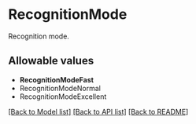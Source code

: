# RecognitionMode

Recognition mode.

## Allowable values
* **RecognitionModeFast**
* RecognitionModeNormal
* RecognitionModeExcellent

[[Back to Model list]](../README.md#documentation-for-models) [[Back to API list]](../README.md#documentation-for-api-endpoints) [[Back to README]](../README.md)
